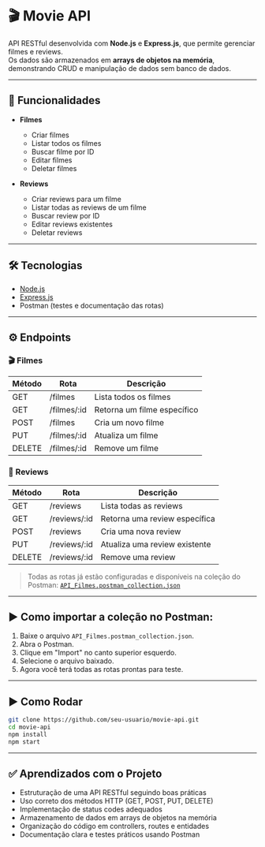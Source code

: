 # 🎬 Movie API  

API RESTful desenvolvida com **Node.js** e **Express.js**, que permite gerenciar filmes e reviews.  
Os dados são armazenados em **arrays de objetos na memória**, demonstrando CRUD e manipulação de dados sem banco de dados.    

---

## 📌 Funcionalidades  

- **Filmes**  
  - Criar filmes  
  - Listar todos os filmes  
  - Buscar filme por ID  
  - Editar filmes  
  - Deletar filmes  

- **Reviews**  
  - Criar reviews para um filme  
  - Listar todas as reviews de um filme
  - Buscar review por ID 
  - Editar reviews existentes  
  - Deletar reviews  

---

## 🛠️ Tecnologias  

- [Node.js](https://nodejs.org/)  
- [Express.js](https://expressjs.com/)
- Postman (testes e documentação das rotas)
  
---

## ⚙️ Endpoints  

### 🎬 Filmes
| Método | Rota        | Descrição                   |
|--------|-------------|-----------------------------|
| GET    | /filmes     | Lista todos os filmes       |
| GET    | /filmes/:id | Retorna um filme específico |
| POST   | /filmes     | Cria um novo filme          |
| PUT    | /filmes/:id | Atualiza um filme           |
| DELETE | /filmes/:id | Remove um filme             |

### 📝 Reviews
| Método | Rota                     | Descrição                          |
|--------|--------------------------|------------------------------------|
| GET    | /reviews                 | Lista todas as reviews             |
| GET    | /reviews/:id             | Retorna uma review específica      |
| POST   | /reviews                 | Cria uma nova review               |
| PUT    | /reviews/:id             | Atualiza uma review existente      |
| DELETE | /reviews/:id             | Remove uma review                  |

> Todas as rotas já estão configuradas e disponíveis na coleção do Postman: [`API_Filmes.postman_collection.json`](./API_Filmes.postman_collection.json)

---

## ▶️ Como importar a coleção no Postman:

1. Baixe o arquivo `API_Filmes.postman_collection.json`.
2. Abra o Postman.
3. Clique em "Import" no canto superior esquerdo.
4. Selecione o arquivo baixado.
5. Agora você terá todas as rotas prontas para teste.
   
---

## ▶️ Como Rodar  

```bash
git clone https://github.com/seu-usuario/movie-api.git
cd movie-api
npm install
npm start
```

---

## ✅ Aprendizados com o Projeto

- Estruturação de uma API RESTful seguindo boas práticas  
- Uso correto dos métodos HTTP (GET, POST, PUT, DELETE)  
- Implementação de status codes adequados  
- Armazenamento de dados em arrays de objetos na memória  
- Organização do código em controllers, routes e entidades  
- Documentação clara e testes práticos usando Postman

